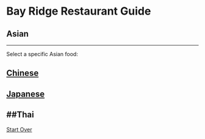 # Bay Ridge Restaurant Guide
## Asian
---
Select a specific Asian food:
## [Chinese](../asian/chinese.md)
## [Japanese](../asian/japanese.md)
##Thai
---
[Start Over](../home.md)